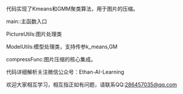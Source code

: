 代码实现了Kmeans和GMM聚类算法，用于图片的压缩。


main::主函数入口

PictureUtils:图片处理类

ModelUtils:模型处理类，支持传参k_means,GM

compressFunc:图片压缩的核心集成。

代码详细解析关注微信公众号：Ethan-AI-Learning

欢迎大家相互学习，相互指正如有问题，请联系QQ:286457035@qq.com

